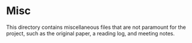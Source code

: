 # Misc

This directory contains miscellaneous files
that are not paramount for the project,
such as the original paper, a reading log,
and meeting notes.
